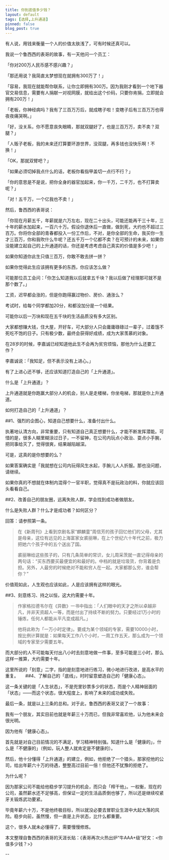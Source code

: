 ```yaml
---
title: 你到底值多少钱？
layout: default
tags: [选择,上升通道]
pinned: false
blog_post: true
---
```


有人说，用钱来衡量一个人的价值太肤浅了，可有时候还真可以。

我说一个鲁西西的表哥的故事，有一天他问一个员工：

「你对200万人民币感不感兴趣？」

「那还用说？我简直太梦想现在就拥有300万了！」

「容易，我现在就能帮你联系，让你立即拥有300万。因为我刚才看到一个地下器官交易信息，需要有人捐献一对视网膜，就给出这个价码，只要你肯捐，立即就会拥有200万！」

「老板，你神经病吗？我有了三百万万后，就成瞎子啦！变瞎子后有三百万万也得夜夜痛哭啊。」

「好，没关系，你不愿意丧失眼睛，那就双腿好了，也是三百万万，卖不卖？双腿？」

「人贩子老板，我的未来还打算要环游世界，没双腿，再多钱也没快乐啊！不换！」

「OK，那就双臂吧？」

「如果必须切掉我点什么的话，老板你看指甲盖切一点行不行？」

「你的意思是不是说，把你全身的器官加起来，你一千万，二千万，也不打算卖呢？」

「对！五千万，一个亿我也不卖！」

然后，鲁西西的表哥说：

「你现在月薪五千，年薪就是六万左右，现在二十出头，可能还能再干三十年，三十年的薪水加起来，一百六十万。假设你退休后一直做，做到死，大约也不超过三百万。你将你全部的青春都投入一份工作后，不对，是你全部的生命，我买你一生才三百万，你和我吹什么牛呢？还五千万一个亿都不卖？在可预计的未来，如果你没能建立起自己的上升通道的话，你还是考虑考虑自己真实的价值是多少吧！」

如果你知道你此生只值三百万，你敢不敢去拼一拼？

如果你觉得此生应该拥有更多的东西，你应该怎么做？

可能那位员工会问：「你怎么知道我以后就拿五千块？我以后做了经理那可就不是那个数了。」

工资，迟早都会涨的，但是你跑得赢过物价、房价、通涨么？

考试时，给每个同学都加20分，和都没加分是一个结果。

可能你以后一万块和现在五千块的生活品质没有多大区别。

大家都想赚大钱，住大屋，开好车，可大部分人只会庸庸碌碌过一辈子，过着饿不死吃不饱的日子。只有极少数，最终会获得好成绩，成为大家羡慕的对象。

在28岁的时候，李嘉诚已经知道他此生不会再为贫穷烦恼，那他为什么还要工作？

李嘉诚说：「我知足，但不表示没有上进心。」

有了上进心还不够，还应该知道打造自己的「上升通道」。

什么是「上升通道」？

上升通道就是你跑赢大部分人的机会，别人是走楼梯，你坐电梯，那就是你上升通道。

如何打造自己的「上升通道」？

##1、强烈的企图心，知道自己想要什么，准备付出什么。

执著地认清方向，非常重要，只有知道自己真正想要什么，才能不断发挥潜能。可惜的是，很多人糊里糊涂过日子，一不留神，在公司内玩点小政治、耍点小手腕，把同事给灭了，觉得很爽，结果越陷越深。

可是，这真的是你想要的么？

如果答案确实是「我就想在公司内玩得风生水起，手腕儿人人折服。那也没问题，请继续。

如果你真的不想就在体制内混得个一官半职，觉得真不是玩政治的料，你就应该回头看看自己。

##2、改善自己的朋友圈，远离失败人群，学会找到成功者做朋友。

什么是失败人群？什么才是成功者？如何区分？

回答：请参照第一条。

>在《新周刊》上看到京剧名家“麒麟童”周信芳的孩子回忆他们的父母，尤其是母亲，这位有远见的上海富家女裘丽琳，在上个世纪六十年代之前，极力把她六个孩子中的五个送出了国。
>
>裘丽琳给这些孩子的，只有几条简单的常识，女儿周采茨就一直记得母亲的两句话：“买东西要买最便宜的和最好的。中档的就是垃圾货，你背着是负担。另外，人最穷的时候绝对不能和穷人在一起。大家都那么穷，谁会帮你？”

价值观如此，人生观也应该如此，人是应该拥有这样的眼光。

##3、刻意练习、持之以恒，这大约需要十年。

>作家格拉德韦尔在《异数》一书中指出：「人们眼中的天才之所以卓越非凡，并非天资超人一等，而是付出了持续不断的努力。只要经过1万小时的锤炼，任何人都能从平凡变成超凡。」
>
>他将此称为「一万小时定律」。要成为某个领域的专家，需要10000小时，按比例计算就是：如果每天工作八个小时，一周工作五天，那么成为一个领域的专家至少需要五年。

而大部分的人不可能每天付出八小时去刻意地做一件事，至多可能是三小时，那么这样一推算，大约需要十年。

这里所说的「刻意」二字，指的是刻意地进行练习，微小地进行改进，是高水平的重复。
　
##4、了解自己的「底线」，时时留意塑造自己的「健康心态」。

这一条关键的是「人生状态」，不是兜里钞票多少的状态，而是个人精神层面的「状态」——而这个状态，很大程度上，影响了未来的成功或失败。

最后一条，就是以上三条的总和。对于此，鲁西西的表哥又说了一个故事：

我有一个朋友，其实目前也就是年薪三十万而已，但我非常喜欢他，认为他未来会很光明。

因为他有「健康心态」。

首先就是对自己目前情况的不满足，学习精神特别强。知道什么是「健康的」，什么是「不健康的」（例如，玩人整人就肯定是不健康的）。

然后，他十分懂得「上升通道」的建立，例如，他拒绝了一个猎头，那家挖他的公司，给出年薪六十万的待遇，整整高过目前一倍！但他还不犹豫的拒绝了。

为什么呢？

因为那家公司不能给他稳步学习提升的机会，而只会「榨干他」。一权衡，现在的公司，虽然薪水还不足够高，但保证一定的生活品质倒也够了，所以还是继续咬紧牙关锻炼武功要紧。

毕竟年薪六十万，不是他终极目标，所以就没必要去冒职业生涯中大起大落的风险。稳步向前，虽然慢，但一直是上升状态，比什么都重要。

这个，很多人就未必懂得了，需要慢慢修炼。


本文整理自鲁西西的表哥的天涯长贴：《表哥再次火热出炉“牛AAA+级”好文：<你值多少钱？>》

--



